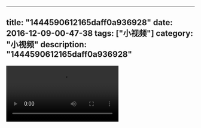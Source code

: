 
---
title: "1444590612165daff0a936928"
date: 2016-12-09-00-47-38
tags: ["小视频"]
category: "小视频"
description: "1444590612165daff0a936928"
---
<video src="http://ohtsqip0g.bkt.clouddn.com/1444590612165daff0a936928.mp4" controls="controls"></video>
